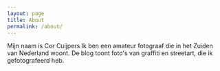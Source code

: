 ```yaml
---
layout: page
title: About
permalink: /about/
---
```



Mijn naam is Cor Cuijpers
Ik ben een amateur fotograaf die in het Zuiden van Nederland woont.
De blog toont foto's van graffiti en streetart, die ik gefotografeerd
heb.
